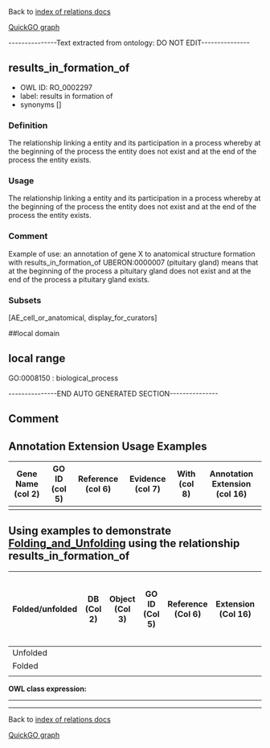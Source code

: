 Back to [index of relations docs](https://github.com/geneontology/annotation_extensions/tree/master/doc)

[QuickGO graph](http://www.ebi.ac.uk/QuickGO/AnnotationExtensionRelations.html)

---------------Text extracted from ontology: DO NOT EDIT---------------

## results_in_formation_of
* OWL ID: RO_0002297
* label: results in formation of
* synonyms
[]

### Definition
The relationship linking a entity and its participation in a process whereby at the beginning of the process the entity does not exist and at the end of the process the entity exists.

### Usage
The relationship linking a entity and its participation in a process whereby at the beginning of the process the entity does not exist and at the end of the process the entity exists.

### Comment
Example of use: an annotation of gene X to anatomical structure formation with results_in_formation_of UBERON:0000007 (pituitary gland) means that at the beginning of the process a pituitary gland does not exist and at the end of the process a pituitary gland exists.

### Subsets
[AE_cell_or_anatomical, display_for_curators]

##local domain


## local range
GO:0008150 : biological_process

---------------END AUTO GENERATED SECTION---------------























Comment
-------

Annotation Extension Usage Examples
-----------------------------------

| Gene Name (col 2) | GO ID (col 5) | Reference (col 6) | Evidence (col 7) | With (col 8) | Annotation Extension (col 16) |
|-------------------|---------------|-------------------|------------------|--------------|-------------------------------|
|                   |               |                   |                  |              |                               |

Using examples to demonstrate [Folding\_and\_Unfolding](http://wiki.geneontology.org/index.php/Folding_and_Unfolding) using the relationship results\_in\_formation\_of
-------------------------------------------------------------------------------------------------------------------------------------------

| Folded/unfolded | DB (Col 2) | Object (Col 3) | GO ID (Col 5) | Reference (Col 6) | Extension (Col 16) | Parent terms for new folded GO term |
|-----------------|------------|----------------|---------------|-------------------|--------------------|-------------------------------------|
| Unfolded        |            |                |               |                   |                    |                                     |
| Folded          |            |                |               |                   |                    |                                     |
||

**OWL class expression:**

------------------------------------------------------------------------

------------------------------------------------------------------------

Back to [index of relations docs](https://github.com/geneontology/annotation_extensions/tree/master/doc)

[QuickGO graph](http://www.ebi.ac.uk/QuickGO/AnnotationExtensionRelations.html)

